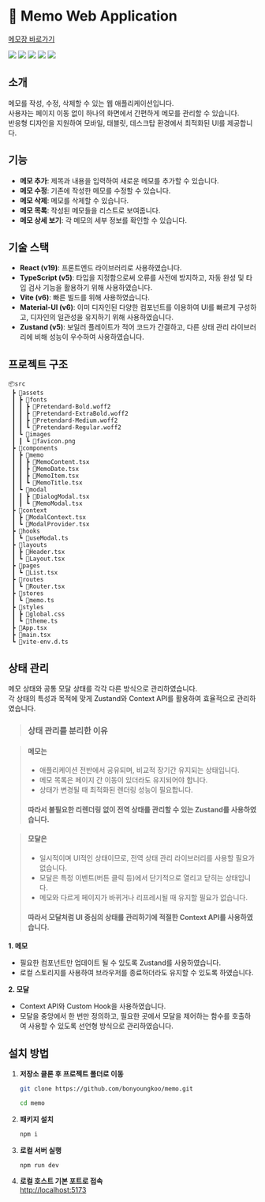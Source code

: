 # 📝 Memo Web Application
[메모장 바로가기](https://dugout.kro.kr/memo)
<div>
  <img src="https://img.shields.io/badge/react-%2320232a.svg?style=for-the-badge&logo=react&logoColor=%2361DAFB" />
  <img src="https://img.shields.io/badge/typescript-%23007ACC.svg?style=for-the-badge&logo=typescript&logoColor=white" />
  <img src="https://img.shields.io/badge/vite-%23646CFF.svg?style=for-the-badge&logo=vite&logoColor=white" />
  <img src="https://img.shields.io/badge/MUI-%230081CB.svg?style=for-the-badge&logo=mui&logoColor=white" />
  <img src="https://img.shields.io/badge/Zustand-000000?style=for-the-badge&logo=react" />
</div>

## 소개

메모를 작성, 수정, 삭제할 수 있는 웹 애플리케이션입니다.</br>
사용자는 페이지 이동 없이 하나의 화면에서 간편하게 메모를 관리할 수 있습니다.</br>
반응형 디자인을 지원하여 모바일, 태블릿, 데스크탑 환경에서 최적화된 UI를 제공합니다.

## 기능

- **메모 추가**: 제목과 내용을 입력하여 새로운 메모를 추가할 수 있습니다.
- **메모 수정**: 기존에 작성한 메모를 수정할 수 있습니다.
- **메모 삭제**: 메모를 삭제할 수 있습니다.
- **메모 목록**: 작성된 메모들을 리스트로 보여줍니다.
- **메모 상세 보기**: 각 메모의 세부 정보를 확인할 수 있습니다.

## 기술 스택

- **React (v19)**: 프론트엔드 라이브러리로 사용하였습니다.
- **TypeScript (v5)**: 타입을 지정함으로써 오류를 사전에 방지하고, 자동 완성 및 타입 검사 기능을 활용하기 위해 사용하였습니다.
- **Vite (v6)**: 빠른 빌드를 위해 사용하였습니다.
- **Material-UI (v6)**: 이미 디자인된 다양한 컴포넌트를 이용하여 UI를 빠르게 구성하고, 디자인의 일관성을 유지하기 위해 사용하였습니다.
- **Zustand (v5)**: 보일러 플레이트가 적어 코드가 간결하고, 다른 상태 관리 라이브러리에 비해 성능이 우수하여 사용하였습니다.

## 프로젝트 구조

```
📦src
 ┣ 📂assets
 ┃ ┣ 📂fonts
 ┃ ┃ ┣ 📜Pretendard-Bold.woff2
 ┃ ┃ ┣ 📜Pretendard-ExtraBold.woff2
 ┃ ┃ ┣ 📜Pretendard-Medium.woff2
 ┃ ┃ ┗ 📜Pretendard-Regular.woff2
 ┃ ┗ 📂images
 ┃ ┃ ┗ 📜favicon.png
 ┣ 📂components
 ┃ ┣ 📂memo
 ┃ ┃ ┣ 📜MemoContent.tsx
 ┃ ┃ ┣ 📜MemoDate.tsx
 ┃ ┃ ┣ 📜MemoItem.tsx
 ┃ ┃ ┗ 📜MemoTitle.tsx
 ┃ ┗ 📂modal
 ┃ ┃ ┣ 📜DialogModal.tsx
 ┃ ┃ ┗ 📜MemoModal.tsx
 ┣ 📂context
 ┃ ┣ 📜ModalContext.tsx
 ┃ ┗ 📜ModalProvider.tsx
 ┣ 📂hooks
 ┃ ┗ 📜useModal.ts
 ┣ 📂layouts
 ┃ ┣ 📜Header.tsx
 ┃ ┗ 📜Layout.tsx
 ┣ 📂pages
 ┃ ┗ 📜List.tsx
 ┣ 📂routes
 ┃ ┗ 📜Router.tsx
 ┣ 📂stores
 ┃ ┗ 📜memo.ts
 ┣ 📂styles
 ┃ ┣ 📜global.css
 ┃ ┗ 📜theme.ts
 ┣ 📜App.tsx
 ┣ 📜main.tsx
 ┗ 📜vite-env.d.ts
```

## 상태 관리

메모 상태와 공통 모달 상태를 각각 다른 방식으로 관리하였습니다.</br>
각 상태의 특성과 목적에 맞게 Zustand와 Context API를 활용하여 효율적으로 관리하였습니다.

> ### 상태 관리를 분리한 이유


> #### 메모는 
> - 애플리케이션 전반에서 공유되며, 비교적 장기간 유지되는 상태입니다.</br>
> - 메모 목록은 페이지 간 이동이 있더라도 유지되어야 합니다.</br>
> - 상태가 변경될 때 최적화된 렌더링 성능이 필요합니다.
> #### 따라서 불필요한 리렌더링 없이 전역 상태를 관리할 수 있는 Zustand를 사용하였습니다.

> #### 모달은
> - 일시적이며 UI적인 상태이므로, 전역 상태 관리 라이브러리를 사용할 필요가 없습니다.</br>
> - 모달은 특정 이벤트(버튼 클릭 등)에서 단기적으로 열리고 닫히는 상태입니다.</br>
> - 메모와 다르게 페이지가 바뀌거나 리프레시될 때 유지할 필요가 없습니다.</br>
> #### 따라서 모달처럼 UI 중심의 상태를 관리하기에 적절한 Context API를 사용하였습니다.


**1. 메모**
- 필요한 컴포넌트만 업데이트 될 수 있도록 Zustand를 사용하였습니다.
- 로컬 스토리지를 사용하여 브라우저를 종료하더라도 유지할 수 있도록 하였습니다.

**2. 모달**
- Context API와 Custom Hook을 사용하였습니다.
- 모달을 중앙에서 한 번만 정의하고, 필요한 곳에서 모달을 제어하는 함수를 호출하여 사용할 수 있도록 선언형 방식으로 관리하였습니다.

## 설치 방법

1. **저장소 클론 후 프로젝트 폴더로 이동**

   ```bash
   git clone https://github.com/bonyoungkoo/memo.git
   
   cd memo
   
2. **패키지 설치**
   ```bash
   npm i

3. **로컬 서버 실행**
   ```bash
   npm run dev
4. **로컬 호스트 기본 포트로 접속**
   </br>
   <http://localhost:5173>
